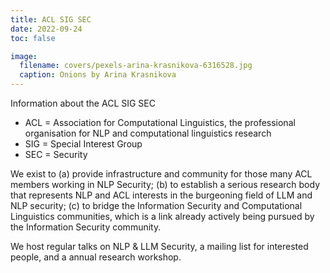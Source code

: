 ```yaml
---
title: ACL SIG SEC
date: 2022-09-24
toc: false

image:
  filename: covers/pexels-arina-krasnikova-6316528.jpg
  caption: Onions by Arina Krasnikova
---
```


Information about the ACL SIG SEC

* ACL = Association for Computational Linguistics, the professional organisation for NLP and computational linguistics research
* SIG = Special Interest Group
* SEC = Security


We exist to (a) provide infrastructure and community for those many ACL members working in NLP Security; (b) to establish a serious research body that represents NLP and ACL interests in the burgeoning field of LLM and NLP security; (c) to bridge the Information Security and Computational Linguistics communities, which is a link already actively being pursued by the Information Security community.

We host regular talks on NLP & LLM Security, a mailing list for interested people, and a annual research workshop.